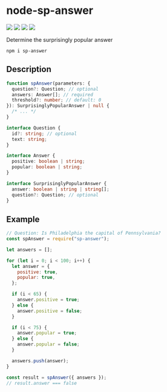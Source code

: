 # node-sp-answer

[![](https://github.com/arafathusayn/node-sp-answer/workflows/test/badge.svg)](https://github.com/arafathusayn/node-sp-answer/actions?query=workflow%3Atest) [![](https://img.shields.io/codecov/c/github/arafathusayn/node-sp-answer/master)](https://codecov.io/github/arafathusayn/node-sp-answer?branch=master) [![](https://badge.fury.io/js/sp-answer.svg)](https://www.npmjs.com/package/sp-answer) [![](https://snyk.io/test/github/arafathusayn/node-sp-answer/badge.svg)](https://snyk.io/test/github/arafathusayn/node-sp-answer) 

Determine the surprisingly popular answer

`npm i sp-answer`

## Description

```ts
function spAnswer(parameters: {
  question?: Question; // optional
  answers: Answer[]; // required
  threshold?: number; // default: 0
}): SurprisinglyPopularAnswer | null {
  /* ... */
}

interface Question {
  id?: string; // optional
  text: string;
}

interface Answer {
  positive: boolean | string;
  popular: boolean | string;
}

interface SurprisinglyPopularAnswer {
  answer: boolean | string | string[];
  question?: Question; // optional
}
```

## Example

```js
// Question: Is Philadelphia the capital of Pennsylvania?
const spAnswer = require("sp-answer");

let answers = [];

for (let i = 0; i < 100; i++) {
  let answer = {
    positive: true,
    popular: true,
  };

  if (i < 65) {
    answer.positive = true;
  } else {
    answer.positive = false;
  }

  if (i < 75) {
    answer.popular = true;
  } else {
    answer.popular = false;
  }

  answers.push(answer);
}

const result = spAnswer({ answers });
// result.answer === false
```
